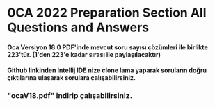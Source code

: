 # 0CA 2022 Preparation Section All Questions and Answers
#### Oca Versiyon 18.0 PDF'inde mevcut soru sayısı çözümleri ile birlikte 223'tür. (1'den 223'e kadar sırası ile paylaşılacaktır)
#### Github linkinden Intellij IDE nize clone lama yaparak soruların doğru çıktılarına ulaşarak sorulara çalışabilirsiniz.
### "ocaV18.pdf" indirip çalışabilirsiniz.
